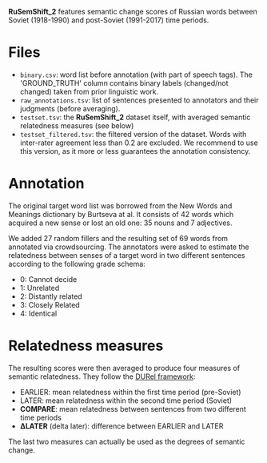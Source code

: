 **RuSemShift_2** features semantic change scores of Russian words between Soviet (1918-1990)
 and post-Soviet (1991-2017) time periods.

# Files
- `binary.csv`: word list before annotation (with part of speech tags). 
The 'GROUND_TRUTH' column contains binary labels (changed/not changed) taken from prior linguistic work.
- `raw_annotations.tsv`: list of sentences presented to annotators and their judgments (before averaging).
- `testset.tsv`: the **RuSemShift_2** dataset itself, with averaged semantic relatedness measures (see below)
- `testset_filtered.tsv`: the filtered version of the dataset. 
Words with inter-rater agreement less than 0.2 are excluded. 
We recommend to use this version, as it more or less guarantees the annotation consistency.

# Annotation
The original target word list was borrowed from the New Words and Meanings dictionary by Burtseva at al. 
It consists of 42 words which acquired a new sense or lost an old one: 35 nouns and 7 adjectives. 

We added 27 random fillers and the resulting set of 69 words from annotated via crowdsourcing.
The annotators were asked to estimate the relatedness between senses of a target word in two different sentences according to the following grade schema:
- 0: Cannot decide
- 1: Unrelated 
- 2: Distantly related
- 3: Closely Related
- 4: Identical

# Relatedness measures
The resulting scores were then averaged to produce four measures of semantic relatedness. 
They follow the [DURel framework](https://www.aclweb.org/anthology/N18-2027/):
- EARLIER: mean relatedness within the first time period (pre-Soviet)
- LATER: mean relatedness within the second time period (Soviet)
- **COMPARE**: mean relatedness between sentences from two different time periods
- **∆LATER** (delta later): difference between EARLIER and LATER

The last two measures can actually be used as the degrees of semantic change.

